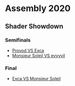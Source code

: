 # Assembly 2020

## Shader Showdown

### Semifinals

- [Provod VS Exca](https://youtu.be/SAnmBUutdWw?t=229)
- [Monsieur Soleil VS evvvvil](https://youtu.be/SAnmBUutdWw?t=2109)

### Final

- [Exca VS Monsieur Soleil](https://youtu.be/9htEPqJOAPw?t=154)
